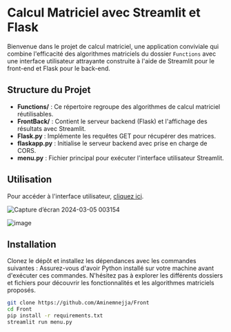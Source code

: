 # Calcul Matriciel avec Streamlit et Flask

Bienvenue dans le projet de calcul matriciel, une application conviviale qui combine l'efficacité des algorithmes matriciels du dossier `Functions` avec une interface utilisateur attrayante construite à l'aide de Streamlit pour le front-end et Flask pour le back-end.

## Structure du Projet

- **Functions/** : Ce répertoire regroupe des algorithmes de calcul matriciel réutilisables.
- **FrontBack/** : Contient le serveur backend (Flask) et l'affichage des résultats avec Streamlit.
- **Flask.py** : Implémente les requêtes GET pour récupérer des matrices.
- **flaskapp.py** : Initialise le serveur backend avec prise en charge de CORS.
- **menu.py** : Fichier principal pour exécuter l'interface utilisateur Streamlit.

## Utilisation


Pour accéder à l'interface utilisateur, [cliquez ici](https://ppywgxapdvurynzbbqi4dq.streamlit.app/).

![Capture d’écran 2024-03-05 003154](https://github.com/Aminemnejja/Front/assets/101280583/45a898cd-d737-4f8f-93c5-d02118380bbc)

![image](https://github.com/Aminemnejja/Front/assets/101280583/269e76fc-c4ad-4eed-8b7d-45ec1789887e)

## Installation

Clonez le dépôt et installez les dépendances avec les commandes suivantes :
Assurez-vous d'avoir Python installé sur votre machine avant d'exécuter ces commandes.
N'hésitez pas à explorer les différents dossiers et fichiers pour découvrir les fonctionnalités et les algorithmes matriciels proposés.

```bash
git clone https://github.com/Aminemnejja/Front
cd Front
pip install -r requirements.txt
streamlit run menu.py



